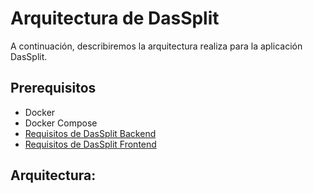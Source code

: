 # Arquitectura de DasSplit

A continuación, describiremos la arquitectura realiza para la aplicación DasSplit.

## Prerequisitos
- Docker
- Docker Compose
- [Requisitos de DasSplit Backend](https://github.com/Jose-Gomez-C/DasSplit-Backend/blob/main/README.md)
- [Requisitos de DasSplit Frontend](https://github.com/Jose-Gomez-C/DasSplit-Frontend/blob/main/README.md)

## Arquitectura:
